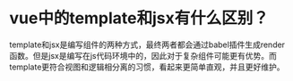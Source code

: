 # vue中的template和jsx有什么区别？

template和jsx是编写组件的两种方式，最终两者都会通过babel插件生成render函数。但是jsx是编写在js代码环境中的，因此对于复杂组件可能更有优势。而template更符合视图和逻辑相分离的习惯，看起来更简单直观，并且更好维护。